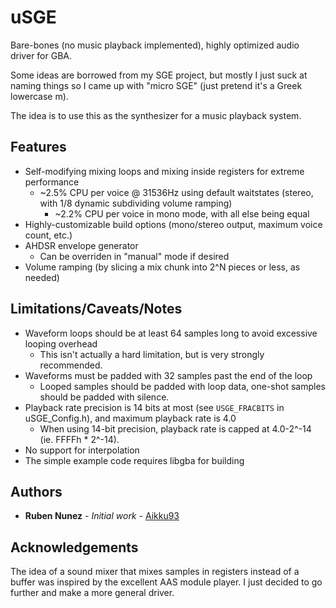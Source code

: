 # uSGE

Bare-bones (no music playback implemented), highly optimized audio driver for GBA.

Some ideas are borrowed from my SGE project, but mostly I just suck at naming things so I came up with "micro SGE" (just pretend it's a Greek lowercase m).

The idea is to use this as the synthesizer for a music playback system.

## Features

* Self-modifying mixing loops and mixing inside registers for extreme performance
  * ~2.5% CPU per voice @ 31536Hz using default waitstates (stereo, with 1/8 dynamic subdividing volume ramping)
    * ~2.2% CPU per voice in mono mode, with all else being equal
* Highly-customizable build options (mono/stereo output, maximum voice count, etc.)
* AHDSR envelope generator
  * Can be overriden in "manual" mode if desired
* Volume ramping (by slicing a mix chunk into 2^N pieces or less, as needed)

## Limitations/Caveats/Notes

* Waveform loops should be at least 64 samples long to avoid excessive looping overhead
  * This isn't actually a hard limitation, but is very strongly recommended.
* Waveforms must be padded with 32 samples past the end of the loop
  * Looped samples should be padded with loop data, one-shot samples should be padded with silence.
* Playback rate precision is 14 bits at most (see `USGE_FRACBITS` in uSGE_Config.h), and maximum playback rate is 4.0
  * When using 14-bit precision, playback rate is capped at 4.0-2^-14 (ie. FFFFh * 2^-14).
* No support for interpolation
* The simple example code requires libgba for building

## Authors
* **Ruben Nunez** - *Initial work* - [Aikku93](https://github.com/Aikku93)

## Acknowledgements

The idea of a sound mixer that mixes samples in registers instead of a buffer was inspired by the excellent AAS module player. I just decided to go further and make a more general driver.
